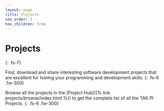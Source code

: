 ```yaml
---
layout: page
title: Projects
nav_order: 2
has_children: true
---
```


# Projects
{: .fs-7}


Find, download and share interesting software development projects that are excellent for honing your programming and development skills.
{: .fs-6 .fw-300}

Browse all the projects in the [Project Hub]({% link projects/browse/index.html %}) to get the complete list of all the TAK PI Projects.
{: .fs-6 .fw-300}


